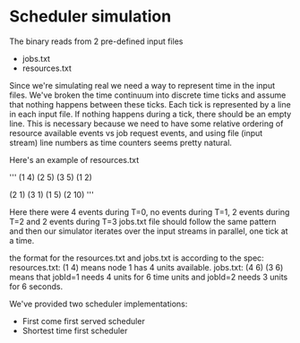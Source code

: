 Scheduler simulation
=====

The binary reads from 2 pre-defined input files
  * jobs.txt
  * resources.txt


Since we're simulating real we need a way to represent time in the input files. We've broken the time continuum into discrete time ticks and assume that nothing happens between these ticks. Each tick is represented by a line in each input file. If nothing happens during a tick, there should be an empty line. This is necessary because we need to have some relative ordering of resource available events vs job request events, and using file (input stream) line numbers as time counters seems pretty natural. 

Here's an example of resources.txt

'''
(1 4) (2 5) (3 5) (1 2)

(2 1) (3 1)
(1 5) (2 10)
'''

Here there were 4 events during T=0, no events during T=1, 2 events during T=2 and 2 events during T=3
jobs.txt file should follow the same pattern and then our simulator iterates over the input streams in parallel, one tick at a time.


the format for the resources.txt and jobs.txt is according to the spec: 
resources.txt: (1 4) means node 1 has 4 units available.
jobs.txt: (4 6) (3 6) means that jobId=1 needs 4 units for 6 time units and jobId=2 needs 3 units for 6 seconds.

We've provided two scheduler implementations:
  * First come first served scheduler
  * Shortest time first scheduler



